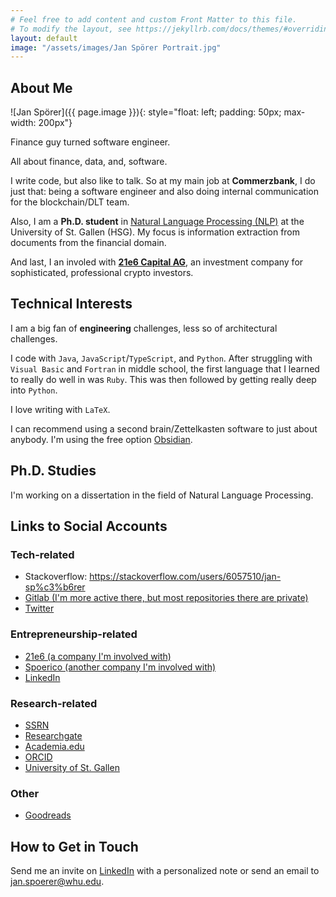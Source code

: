 ```yaml
---
# Feel free to add content and custom Front Matter to this file.
# To modify the layout, see https://jekyllrb.com/docs/themes/#overriding-theme-defaults
layout: default
image: "/assets/images/Jan Spörer Portrait.jpg"
---
```


## About Me

![Jan Spörer]({{ page.image }}){: style="float: left; padding: 50px; max-width: 200px"}

Finance guy turned software engineer.

All about finance, data, and, software.

I write code, but also like to talk. So at my main job at **Commerzbank**, I do just that: being a software engineer and also doing internal communication for the blockchain/DLT team.

Also, I am a **Ph.D. student** in [Natural Language Processing (NLP)](https://ics.unisg.ch/chair-ds-nlp-handschuh/) at the University of St. Gallen (HSG). My focus is information extraction from documents from the financial domain.

And last, I an involed with **[21e6 Capital AG](https://21e6.io/)**, an investment company for sophisticated, professional crypto investors.

## Technical Interests

I am a big fan of **engineering** challenges, less so of architectural challenges.

I code with `Java`, `JavaScript`/`TypeScript`, and `Python`. After struggling with `Visual Basic` and `Fortran` in middle school, the first language that I learned to really do well in was `Ruby`. This was then followed by getting really deep into `Python`.

I love writing with `LaTeX`.

I can recommend using a second brain/Zettelkasten software to just about anybody. I'm using the free option [Obsidian](https://obsidian.md/).

## Ph.D. Studies

I'm working on a dissertation in the field of Natural Language Processing. 

## Links to Social Accounts

### Tech-related

* Stackoverflow: https://stackoverflow.com/users/6057510/jan-sp%c3%b6rer
* [Gitlab (I'm more active there, but most repositories there are private)](https://gitlab.com/janspoerer1) 
* [Twitter](https://twitter.com/JanSpoerer)

### Entrepreneurship-related

* [21e6 (a company I'm involved with)](https://assets.21e6.io/)
* [Spoerico (another company I'm involved with)](https://spoerico.com/)
* [LinkedIn](https://www.linkedin.com/in/janspoerer/)

### Research-related

* [SSRN](https://papers.ssrn.com/sol3/cf_dev/AbsByAuth.cfm?per_id=3917972)
* [Researchgate](https://www.researchgate.net/profile/Jan-Spoerer)
* [Academia.edu](https://independent.academia.edu/JSp%C3%B6rer)
* [ORCID](https://orcid.org/0000-0002-9473-5029)
* [University of St. Gallen](https://ics.unisg.ch/chair-ds-nlp-handschuh/)

### Other
* [Goodreads](https://www.goodreads.com/user/show/64425508-jan-sp-rer)

## How to Get in Touch

Send me an invite on [LinkedIn](https://www.linkedin.com/in/janspoerer/) with a personalized note or send an email to jan.spoerer@whu.edu.